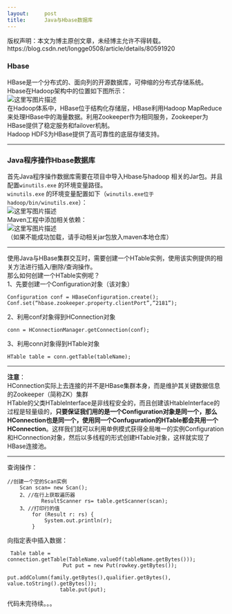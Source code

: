 ```yaml
---
layout:     post
title:      Java与Hbase数据库
---
```

<div id="article_content" class="article_content clearfix csdn-tracking-statistics" data-pid="blog" data-mod="popu_307" data-dsm="post">
								<div class="article-copyright">
					版权声明：本文为博主原创文章，未经博主允许不得转载。					https://blog.csdn.net/longge0508/article/details/80591920				</div>
								            <div id="content_views" class="markdown_views prism-atom-one-dark">
							<!-- flowchart 箭头图标 勿删 -->
							<svg xmlns="http://www.w3.org/2000/svg" style="display: none;"><path stroke-linecap="round" d="M5,0 0,2.5 5,5z" id="raphael-marker-block" style="-webkit-tap-highlight-color: rgba(0, 0, 0, 0);"></path></svg>
							<h3 id="hbase">Hbase</h3>

<p>HBase是一个分布式的、面向列的开源数据库，可伸缩的分布式存储系统。 <br>
Hbase在Hadoop架构中的位置如下图所示： <br>
<img src="https://img-blog.csdn.net/20180606101916875?watermark/2/text/aHR0cHM6Ly9ibG9nLmNzZG4ubmV0L2xvbmdnZTA1MDg=/font/5a6L5L2T/fontsize/400/fill/I0JBQkFCMA==/dissolve/70" alt="这里写图片描述" title=""> <br>
在Hadoop体系中，HBase位于结构化存储层，HBase利用Hadoop MapReduce来处理HBase中的海量数据。利用Zookeeper作为相同服务，Zookeeper为HBase提供了稳定服务和failover机制。 <br>
Hadoop HDFS为HBase提供了高可靠性的底层存储支持。</p>

<hr>

<h3 id="java程序操作hbase数据库">Java程序操作Hbase数据库</h3>

<p>首先Java程序操作数据库需要在项目中导入Hbase与hadoop 相关的Jar包。并且配置<code>winutils.exe</code> 的环境变量路径。 <br>
<code>winutils.exe</code> 的环境变量配置如下（<code>winutils.exe位于hadoop/bin/winutils.exe</code>）： <br>
<img src="https://img-blog.csdn.net/20180606104011980?watermark/2/text/aHR0cHM6Ly9ibG9nLmNzZG4ubmV0L2xvbmdnZTA1MDg=/font/5a6L5L2T/fontsize/400/fill/I0JBQkFCMA==/dissolve/70" alt="这里写图片描述" title=""> <br>
Maven工程中添加相关依赖： <br>
<img src="https://img-blog.csdn.net/20180606105422459?watermark/2/text/aHR0cHM6Ly9ibG9nLmNzZG4ubmV0L2xvbmdnZTA1MDg=/font/5a6L5L2T/fontsize/400/fill/I0JBQkFCMA==/dissolve/70" alt="这里写图片描述" title=""> <br>
（如果不能成功加载，请手动相关jar包放入maven本地仓库）</p>

<hr>

<p>使用Java与HBase集群交互时，需要创建一个HTable实例，使用该实例提供的相关方法进行插入/删除/查询操作。 <br>
那么如何创建一个HTable实例呢？ <br>
1、先要创建一个Configuration对象（该对象）</p>

<pre class="prettyprint"><code class=" hljs avrasm">Configuration conf = HBaseConfiguration<span class="hljs-preprocessor">.create</span>()<span class="hljs-comment">;</span>
Conf<span class="hljs-preprocessor">.set</span>(“hbase<span class="hljs-preprocessor">.zookeeper</span><span class="hljs-preprocessor">.property</span><span class="hljs-preprocessor">.clientPort</span>”,”<span class="hljs-number">2181</span>”)<span class="hljs-comment">;</span></code></pre>

<p>2、利用conf对象得到HConnection对象</p>



<pre class="prettyprint"><code class=" hljs fix"><span class="hljs-attribute">conn </span>=<span class="hljs-string"> HConnectionManager.getConnection(conf);</span></code></pre>

<p>3、利用conn对象得到HTable对象</p>



<pre class="prettyprint"><code class=" hljs fix"><span class="hljs-attribute">HTable table </span>=<span class="hljs-string"> conn.getTable(tableName);</span></code></pre>

<hr>

<p><strong>注意</strong>： <br>
HConnection实际上去连接的并不是HBase集群本身，而是维护其关键数据信息的Zookeeper（简称ZK）集群 <br>
HTable的父类HTableInterface是非线程安全的，而且创建该HtableInterface的过程是轻量级的，<strong>只要保证我们用的是一个Configuration对象是同一个，那么HConnection也是同一个，使用同一个Confuguration的HTable都会共用一个HConnection</strong>。这样我们就可以利用单例模式获得全局唯一的实例Configuration和HConnection对象，然后以多线程的形式创建HTable对象，这样就实现了HBase连接池。</p>

<hr>

<p>查询操作：</p>



<pre class="prettyprint"><code class=" hljs cs"><span class="hljs-comment">//创建一个空的Scan实例</span>
    Scan scan= <span class="hljs-keyword">new</span> Scan();
    <span class="hljs-number">2</span>、<span class="hljs-comment">//在行上获取遍历器</span>
           ResultScanner rs= table.getScanner(scan);
    <span class="hljs-number">3</span>、<span class="hljs-comment">//打印行的值</span>
        <span class="hljs-keyword">for</span> (Result r: rs) {
            System.<span class="hljs-keyword">out</span>.println(r);
        }</code></pre>

<p>向指定表中插入数据： </p>



<pre class="prettyprint"><code class=" hljs avrasm"> Table table = connection<span class="hljs-preprocessor">.getTable</span>(TableName<span class="hljs-preprocessor">.valueOf</span>(tableName<span class="hljs-preprocessor">.getBytes</span>()))<span class="hljs-comment">;</span>
                  Put put = new Put(rowkey<span class="hljs-preprocessor">.getBytes</span>())<span class="hljs-comment">;  </span>
                  put<span class="hljs-preprocessor">.addColumn</span>(family<span class="hljs-preprocessor">.getBytes</span>(),qualifier<span class="hljs-preprocessor">.getBytes</span>(), value<span class="hljs-preprocessor">.toString</span>()<span class="hljs-preprocessor">.getBytes</span>())<span class="hljs-comment">;  </span>
                 table<span class="hljs-preprocessor">.put</span>(put)<span class="hljs-comment">;  </span>
</code></pre>

<p>代码未完待续。。。</p>            </div>
						<link href="https://csdnimg.cn/release/phoenix/mdeditor/markdown_views-9e5741c4b9.css" rel="stylesheet">
                </div>